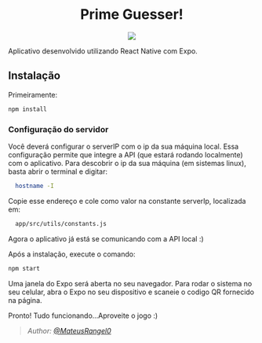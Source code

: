 <h1 align="center">Prime Guesser!</h1>
<p align="center">
  <a aria-label="Versão do Expo" href="https://www.npmjs.com/package/expo-cli/v/4.0.3">
    <img src="https://img.shields.io/badge/expo--CLI-4.0.3-informational?logo=expo"></img>
   </a
 </p> 

Aplicativo desenvolvido utilizando React Native com Expo.

## Instalação

Primeiramente: 
```bash
npm install

```

<h3> Configuração do servidor </h3>

  Você deverá configurar o serverIP com o ip da sua máquina local. Essa configuração permite que integre a API (que estará
  rodando localmente) com o aplicativo. Para descobrir o ip da sua máquina (em sistemas linux), basta abrir o terminal e digitar:
  
  
  ```bash
    hostname -I
  ```
  
  Copie esse endereço e cole como valor na constante serverIp, localizada em:
  
  ```bash
    app/src/utils/constants.js
  ```
  Agora o aplicativo já está se comunicando com a API local :)

  Após a instalação, execute o comando:

```bash
npm start

```

Uma janela do Expo será aberta no seu navegador. Para rodar o sistema no seu celular, abra o Expo no seu dispositivo e 
scaneie o codigo QR fornecido na página.

Pronto! Tudo funcionando...Aproveite o jogo :)


 >*Author: [@MateusRangel0](https://github.com/MateusRangel0)*
